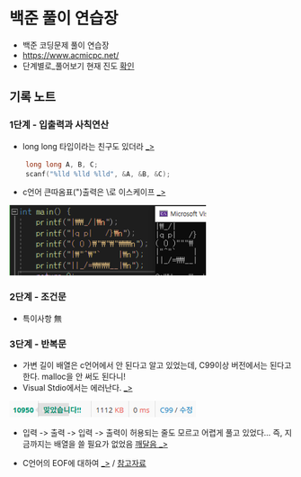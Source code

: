 # 백준 풀이 연습장

- 백준 코딩문제 풀이 연습장
- https://www.acmicpc.net/
- 단계별로_풀어보기 현재 진도 [확인](./C99_Step_by_Step/TRACKER.md)


## 기록 노트
### 1단계 - 입출력과 사칙연산
- long long 타입이라는 친구도 있더라 [_>](./C99_Step_by_Step/Step01/10172.c)
```c 
    long long A, B, C;
    scanf("%lld %lld %lld", &A, &B, &C);
```
- c언어 큰따옴표(")출력은 \로 이스케이프 [_>](./C99_Step_by_Step/Step01/11382-롱롱.c)
<img src="./image/back01.png" width=350>

### 2단계 - 조건문
- 특이사항 無

### 3단계 - 반복문
- 가변 길이 배열은 c언어에서 안 된다고 알고 있었는데, C99이상 버전에서는 된다고 한다. malloc을 안 써도 된다니!
- Visual Stdio에서는 에러난다. [_>](./C99_Step_by_Step/Step03/10950-A+B.c)
<img src="./image/back02.png">

- 입력 -> 출력 -> 입력 -> 출력이 허용되는 줄도 모르고 어렵게 풀고 있었다... 즉, 지금까지는 배열을 쓸 필요가 없었음 [깨달음 _>](./C99_Step_by_Step/Step03/10952-A+B.c)

- C언어의 EOF에 대하여 [_>](./C99_Step_by_Step/Step03/10951-EOF.c) / [참고자료](https://ip99202.github.io/posts/C%EC%96%B8%EC%96%B4-eof-%EC%B2%98%EB%A6%AC%ED%95%98%EB%8A%94-%EB%B0%A9%EB%B2%95/)

